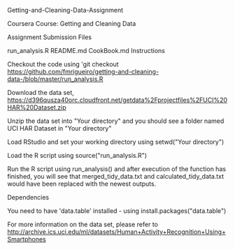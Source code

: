 Getting-and-Cleaning-Data-Assignment

Coursera Course: Getting and Cleaning Data

Assignment Submission Files

run_analysis.R
README.md
CookBook.md
Instructions

Checkout the code using 'git checkout https://github.com/fmrigueiro/getting-and-cleaning-data-/blob/master/run_analysis.R

Download the data set, https://d396qusza40orc.cloudfront.net/getdata%2Fprojectfiles%2FUCI%20HAR%20Dataset.zip

Unzip the data set into "Your directory" and you should see a folder named UCI HAR Dataset in "Your directory"

Load RStudio and set your working directory using setwd("Your directory")

Load the R script using source("run_analysis.R")

Run the R script using run_analysis() and after execution of the function has finished, you will see that merged_tidy_data.txt and calculated_tidy_data.txt would have been replaced with the newest outputs.

Dependencies

You need to have 'data.table' installed - using install.packages("data.table")

For more information on the data set, please refer to http://archive.ics.uci.edu/ml/datasets/Human+Activity+Recognition+Using+Smartphones
